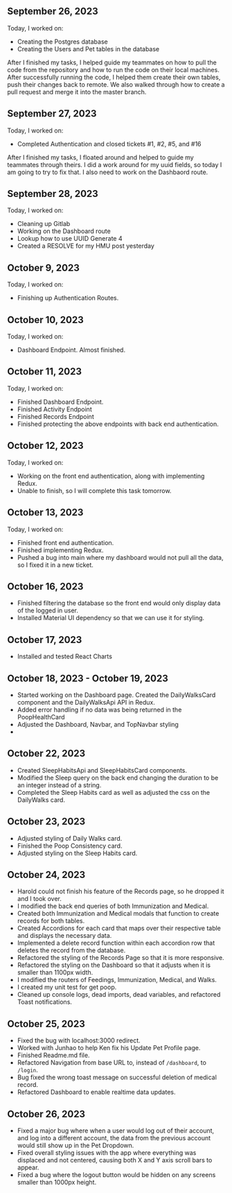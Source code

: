 ## September 26, 2023

Today, I worked on:

-   Creating the Postgres database
-   Creating the Users and Pet tables in the database

After I finished my tasks, I helped guide my teammates on how to pull the code from the repository and how to run the code on their local machines. After successfully running the code, I helped them create their own tables, push their changes back to remote. We also walked through how to create a pull request and merge it into the master branch.

## September 27, 2023

Today, I worked on:

-   Completed Authentication and closed tickets #1, #2, #5, and #16

After I finished my tasks, I floated around and helped to guide my teammates through theirs. I did a work around for my uuid fields, so today I am going to try to fix that. I also need to work on the Dashbaord route.

## September 28, 2023

Today, I worked on:

-   Cleaning up Gitlab
-   Working on the Dashboard route
-   Lookup how to use UUID Generate 4
-   Created a RESOLVE for my HMU post yesterday

## October 9, 2023

Today, I worked on:

-   Finishing up Authentication Routes.

## October 10, 2023

Today, I worked on:

-   Dashboard Endpoint. Almost finished.

## October 11, 2023

Today, I worked on:

-   Finished Dashboard Endpoint.
-   Finished Activity Endpoint
-   Finished Records Endpoint
-   Finished protecting the above endpoints with back end authentication.

## October 12, 2023

Today, I worked on:

-   Working on the front end authentication, along with implementing Redux.
-   Unable to finish, so I will complete this task tomorrow.

## October 13, 2023

Today, I worked on:

-   Finished front end authentication.
-   Finished implementing Redux.
-   Pushed a bug into main where my dashboard would not pull all the data, so I fixed it in a new ticket.

## October 16, 2023

-   Finished filtering the database so the front end would only display data of the logged in user.
-   Installed Material UI dependency so that we can use it for styling.

## October 17, 2023

-   Installed and tested React Charts

## October 18, 2023 - October 19, 2023

-   Started working on the Dashboard page. Created the DailyWalksCard component and the DailyWalksApi API in Redux.
-   Added error handling if no data was being returned in the PoopHealthCard
-   Adjusted the Dashboard, Navbar, and TopNavbar styling
-

## October 22, 2023

-   Created SleepHabitsApi and SleepHabitsCard components.
-   Modified the Sleep query on the back end changing the duration to be an integer instead of a string.
-   Completed the Sleep Habits card as well as adjusted the css on the DailyWalks card.

## October 23, 2023

-   Adjusted styling of Daily Walks card.
-   Finished the Poop Consistency card.
-   Adjusted styling on the Sleep Habits card.

## October 24, 2023

-   Harold could not finish his feature of the Records page, so he dropped it and I took over.
-   I modified the back end queries of both Immunization and Medical.
-   Created both Immunization and Medical modals that function to create records for both tables.
-   Created Accordions for each card that maps over their respective table and displays the necessary data.
-   Implemented a delete record function within each accordion row that deletes the record from the database.
-   Refactored the styling of the Records Page so that it is more responsive.
-   Refactored the styling on the Dashboard so that it adjusts when it is smaller than 1100px width.
-   I modified the routers of Feedings, Immunization, Medical, and Walks.
-   I created my unit test for get poop.
-   Cleaned up console logs, dead imports, dead variables, and refactored Toast notifications.

## October 25, 2023

-   Fixed the bug with localhost:3000 redirect.
-   Worked with Junhao to help Ken fix his Update Pet Profile page.
-   Finished Readme.md file.
-   Refactored Navigation from base URL to, instead of `/dashboard`, to `/login`.
-   Bug fixed the wrong toast message on successful deletion of medical record.
-   Refactored Dashboard to enable realtime data updates.

## October 26, 2023

-   Fixed a major bug where when a user would log out of their account, and log into a different account, the data from the previous account would still show up in the Pet Dropdown.
-   Fixed overall styling issues with the app where everything was displaced and not centered, causing both X and Y axis scroll bars to appear.
-   Fixed a bug where the logout button would be hidden on any screens smaller than 1000px height.
